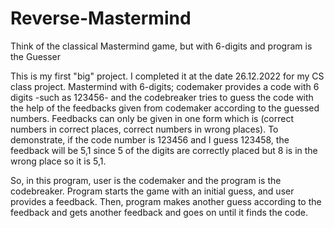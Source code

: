 # Reverse-Mastermind
Think of the classical Mastermind game, but with 6-digits and program is the Guesser

  This is my first "big" project. I completed it at the date 26.12.2022 for my CS class project.
  Mastermind with 6-digits; codemaker provides a code with 6 digits -such as 123456- and the codebreaker tries to guess
the code with the help of the feedbacks given from codemaker according to the guessed numbers. Feedbacks can only be given in
one form which is (correct numbers in correct places, correct numbers in wrong places). To demonstrate, if the code number is 123456 and
I guess 123458, the feedback will be 5,1 since 5 of the digits are correctly placed but 8 is in the wrong place so it is 5,1.

  So, in this program, user is the codemaker and the program is the codebreaker. Program starts the game with an initial guess, and user
provides a feedback. Then, program makes another guess according to the feedback and gets another feedback and goes on until it finds
the code.
